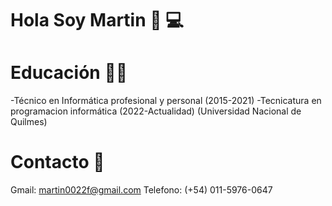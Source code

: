 # Hola Soy Martin 👋 💻

# Educación 👨‍🏫
-Técnico en Informática profesional y personal (2015-2021)
-Tecnicatura en programacion informática (2022-Actualidad)
(Universidad Nacional de Quilmes)

# Contacto 📧
Gmail: martin0022f@gmail.com
Telefono: (+54) 011-5976-0647

